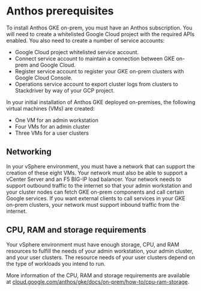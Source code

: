 # Anthos prerequisites

To install Anthos GKE on-prem, you must have an Anthos subscription. You will need to create a
whitelisted Google Cloud project with the required APIs enabled. You also need to create a number
of service accounts:

- Google Cloud project whitelisted service account.
- Connect service account to maintain a connection between GKE on-prem and Google Cloud.
- Register service account to register your GKE on-prem clusters with Google Cloud Console.
- Operations service account to export cluster logs from clusters to Stackdriver by way of your GCP project.

In your initial installation of Anthos GKE deployed on-premises, the following virtual machines
(VMs) are created:

- One VM for an admin workstation
- Four VMs for an admin cluster
- Three VMs for a user clusters

## Networking

In your vSphere environment, you must have a network that can support the creation of these eight
VMs. Your network must also be able to support a vCenter Server and an F5 BIG-IP load balancer.
Your network needs to support outbound traffic to the internet so that your admin workstation and
your cluster nodes can fetch GKE on-prem components and call certain Google services. If you want
external clients to call services in your GKE on-prem clusters, your network must support inbound
traffic from the internet.

## CPU, RAM and storage requirements

Your vSphere environment must have enough storage, CPU, and RAM resources to fulfill the needs of
your admin workstation, your admin cluster, and your user clusters. The resource needs of your user
clusters depend on the type of workloads you intend to run.

More information of the CPU, RAM and storage requirements are available at
[cloud.google.com/anthos/gke/docs/on-prem/how-to/cpu-ram-storage](cloud.google.com/anthos/gke/docs/on-prem/how-to/cpu-ram-storage).
